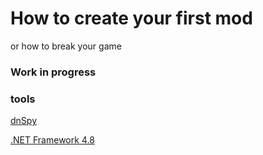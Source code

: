# How to create your first mod
or how to break your game

### Work in progress

### tools
[dnSpy](https://github.com/0xd4d/dnSpy/releases/download/v6.1.4/dnSpy-net472.zip)

[.NET Framework 4.8](https://dotnet.microsoft.com/download/dotnet-framework/thank-you/net48-developer-pack-offline-installer)
